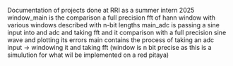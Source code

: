 Documentation of projects done at RRI as a summer intern 2025
window_main is the comparison a full precision fft of hann window with various windows described with n-bit lengths
main_adc is passing a sine input into and adc and taking fft and it comparison with a full precision sine wave and plotting its errors
main contains the process of taking an adc input -> windowing it and taking fft (window is n bit precise as this is a simulution for what wil be implemented on a red pitaya)
